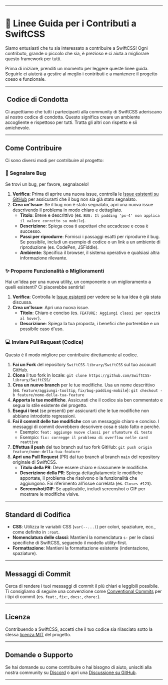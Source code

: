 -----

# 🤝 Linee Guida per i Contributi a SwiftCSS

Siamo entusiasti che tu sia interessato a contribuire a SwiftCSS\! Ogni contributo, grande o piccolo che sia, è prezioso e ci aiuta a migliorare questo framework per tutti.

Prima di iniziare, prenditi un momento per leggere queste linee guida. Seguirle ci aiuterà a gestire al meglio i contributi e a mantenere il progetto coeso e funzionale.

-----

##  Codice di Condotta

Ci aspettiamo che tutti i partecipanti alla community di SwiftCSS aderiscano al nostro codice di condotta. Questo significa creare un ambiente accogliente e rispettoso per tutti. Tratta gli altri con rispetto e sii amichevole.

-----

## Come Contribuire

Ci sono diversi modi per contribuire al progetto:

### 🐞 Segnalare Bug

Se trovi un bug, per favore, segnalacelo\!

1.  **Verifica**: Prima di aprire una nuova issue, controlla le [Issue esistenti su GitHub](https://www.google.com/search?q=https://github.com/SwiftCSS-library/SwiftCSS/issues) per assicurarti che il bug non sia già stato segnalato.
2.  **Crea un'Issue**: Se il bug non è stato segnalato, apri una nuova issue descrivendo il problema in modo chiaro e dettagliato.
      * **Titolo**: Breve e descrittivo (es. `BUG: Il padding 'px-4' non applica il valore corretto su mobile`).
      * **Descrizione**: Spiega cosa ti aspettavi che accadesse e cosa è successo.
      * **Passi per riprodurre**: Fornisci i passaggi esatti per riprodurre il bug. Se possibile, includi un esempio di codice o un link a un ambiente di riproduzione (es. CodePen, JSFiddle).
      * **Ambiente**: Specifica il browser, il sistema operativo e qualsiasi altra informazione rilevante.

### ✨ Proporre Funzionalità o Miglioramenti

Hai un'idea per una nuova utility, un componente o un miglioramento a quelli esistenti? Ci piacerebbe sentirla\!

1.  **Verifica**: Controlla le [Issue esistenti](https://github.com/SwiftCSS-library/SwiftCSS/issues) per vedere se la tua idea è già stata discussa.
2.  **Crea un'Issue**: Apri una nuova issue.
      * **Titolo**: Chiaro e conciso (es. `FEATURE: Aggiungi classi per opacità al hover`).
      * **Descrizione**: Spiega la tua proposta, i benefici che porterebbe e un possibile caso d'uso.

### 💻 Inviare Pull Request (Codice)

Questo è il modo migliore per contribuire direttamente al codice.

1.  **Fai un Fork** del repository `SwiftCSS-library/SwiftCSS` sul tuo account GitHub.
2.  **Clona** il tuo fork in locale: `git clone https://github.com/SwiftCSS-library/SwiftCSS/`
3.  **Crea un nuovo branch** per le tue modifiche. Usa un nome descrittivo (es. `feature/aggiungi-tooltip`, `fix/bug-padding-mobile`):
    `git checkout -b feature/nome-della-tua-feature`
4.  **Apporta le tue modifiche**. Assicurati che il codice sia ben commentato e segua lo stile esistente del progetto.
5.  **Esegui i test** (se presenti) per assicurarti che le tue modifiche non abbiano introdotto regressioni.
6.  **Fai il commit delle tue modifiche** con un messaggio chiaro e conciso. I messaggi di commit dovrebbero descrivere cosa è stato fatto e perché.
      * Esempio: `feat: aggiunge nuove classi per sfumature di testo`
      * Esempio: `fix: corregge il problema di overflow nelle card reattive`
7.  **Effettua il push** del tuo branch sul tuo fork GitHub:
    `git push origin feature/nome-della-tua-feature`
8.  **Apri una Pull Request** (PR) dal tuo branch al branch `main` del repository originale di SwiftCSS.
      * **Titolo della PR**: Deve essere chiaro e riassumere le modifiche.
      * **Descrizione della PR**: Spiega dettagliatamente le modifiche apportate, il problema che risolvono o la funzionalità che aggiungono. Fai riferimento all'issue correlata (es. `Closes #123`).
      * **Screenshot/GIF**: Se applicabile, includi screenshot o GIF per mostrare le modifiche visive.

-----

## Standard di Codifica

  * **CSS**: Utilizza le variabili CSS (`var(--...)`) per colori, spaziature, ecc., come definito in `:root`.
  * **Nomenclatura delle classi**: Mantieni la nomenclatura `s-` per le classi specifiche di SwiftCSS, seguendo il modello utility-first.
  * **Formattazione**: Mantieni la formattazione esistente (indentazione, spaziature).

-----

## Messaggi di Commit

Cerca di rendere i tuoi messaggi di commit il più chiari e leggibili possibile. Ti consigliamo di seguire una convenzione come [Conventional Commits](https://www.conventionalcommits.org/en/v1.0.0/) per i tipi di commit (es. `feat:`, `fix:`, `docs:`, `chore:`).

-----

## Licenza

Contribuendo a SwiftCSS, accetti che il tuo codice sia rilasciato sotto la stessa [licenza MIT](https://github.com/SwiftCSS-library/SwiftCSS/blob/main/LICENSE) del progetto.

-----

## Domande o Supporto

Se hai domande su come contribuire o hai bisogno di aiuto, unisciti alla nostra community su [Discord](https://discord.gg/RYntYyuay7) o apri una [Discussione su GitHub](https://www.google.com/search?q=https://github.com/SwiftCSS-library/SwiftCSS/discussions).

-----
